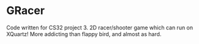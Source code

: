 # GRacer
Code written for CS32 project 3. 2D racer/shooter game which can run on XQuartz! More addicting than flappy bird, and almost as hard.
